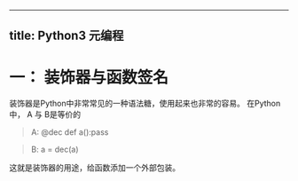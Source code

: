 -------------------
title: Python3 元编程
-------------------


# 一： 装饰器与函数签名

装饰器是Python中非常常见的一种语法糖，使用起来也非常的容易。
在Python中， A 与 B是等价的

> A: @dec def a():pass

> B: a = dec(a)

这就是装饰器的用途，给函数添加一个外部包装。